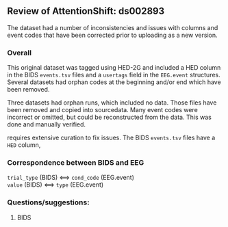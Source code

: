 ## Review of AttentionShift:  ds002893
The dataset had a number of inconsistencies and issues
with columns and event codes that have been corrected prior
to uploading as a new version.

### Overall
This original dataset was tagged using HED-2G and included
a HED column in the BIDS `events.tsv` files and a `usertags`
field in the `EEG.event` structures.
Several datasets had orphan codes at the beginning and/or
end which have been removed.

Three datasets had orphan runs, which included no data.
Those files have been removed and copied into sourcedata.
Many event codes were incorrect or omitted, but could be
reconstructed from the data.
This was done and manually verified.

requires extensive curation to fix issues.
The BIDS `events.tsv` files have a `HED` column,

### Correspondence between BIDS and EEG

`trial_type` (BIDS) <==> `cond_code` (EEG.event)  
`value` (BIDS) <==> `type` (EEG.event)

### Questions/suggestions:
1. BIDS 

